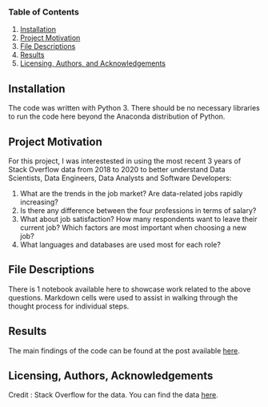 ### Table of Contents

1. [Installation](#installation)
2. [Project Motivation](#motivation)
3. [File Descriptions](#files)
4. [Results](#results)
5. [Licensing, Authors, and Acknowledgements](#licensing)

## Installation <a name="installation"></a>

The code was written with Python 3. There should be no necessary libraries to run the code here beyond the Anaconda distribution of Python.  

## Project Motivation<a name="motivation"></a>

For this project, I was interestested in using the most recent  3 years of Stack Overflow data from 2018 to 2020 to better understand
Data Scientists, Data Engineers, Data Analysts and Software Developers:

1. What are the trends in the job market? Are data-related jobs rapidly increasing? 
2. Is there any difference between the four professions in terms of salary?
3. What about job satisfaction? How many respondents want to leave their current job? Which factors are most important when choosing a new job? 
4. What languages and databases are used most for each role?

## File Descriptions <a name="files"></a>

There is 1 notebook available here to showcase work related to the above questions. Markdown cells were used to assist in walking through the thought process for individual steps.  

## Results<a name="results"></a>

The main findings of the code can be found at the post available [here](https://medium.com/@xiaoruyue1986/how-do-you-choose-software-engineer-data-scientist-data-engineer-or-data-analyst-1cc5ec47dff2?sk=23fb99241839aa8a31f6fcfe1f3b169c).

## Licensing, Authors, Acknowledgements<a name="licensing"></a>

Credit : Stack Overflow for the data.  You can find the data [here](https://insights.stackoverflow.com/survey). 


